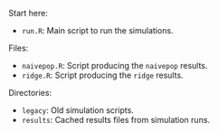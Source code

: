 Start here:

- `run.R`: Main script to run the simulations.

Files:

- `naivepop.R`: Script producing the `naivepop` results.
- `ridge.R`: Script producing the `ridge` results.

Directories:

- `legacy`: Old simulation scripts.
- `results`: Cached results files from simulation runs.
